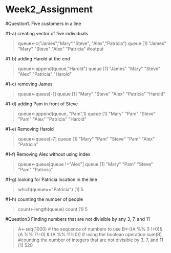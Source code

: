 Week2_Assignment
================
#Question1. Five customers in a line

#1-a) creating vector of five individuals
>queue<-c("James","Mary","Steve", "Alex","Patricia")
> queue
[1] "James"    "Mary"     "Steve"    "Alex"     "Patricia"   #output

#1-b) adding Harold at the end
> queue<-append(queue,"Harold")
> queue
[1] "James"    "Mary"     "Steve"    "Alex"     "Patricia" "Harold"  

#1-c) removing James
> queue<-queue[-1]
> queue
[1] "Mary"     "Steve"    "Alex"     "Patricia" "Harold"  

#1-d) adding Pam in front of Steve
> queue<-append(queue, "Pam",1)
> queue
[1] "Mary"     "Pam"      "Steve"    "Pam"      "Alex"     "Patricia" "Harold"  

#1-e) Removing Harold
> queue<-queue[-7]
> queue
[1] "Mary"     "Pam"      "Steve"    "Pam"      "Alex"     "Patricia"

#1-f) Removing Alex without using index
> queue<-queue[queue !="Alex"]
> queue
[1] "Mary"     "Pam"      "Steve"    "Pam"      "Patricia"

#1-g) looking for Patricia location in the line
> which(queue=="Patricia")
[1] 5

#1-h) counting the number of people
> count<-length(queue)
> count
[1] 5

#Question3 Finding numbers that are not divisible by any 3, 7, and 11

> A<-seq(1000) # the sequence of numbers to use
> B<-((A %% 3 !=0)&(A %% 7!=0) & (A %% 11!=0))        # using the boolean operation
> sum(B)                                             #counting the number of integers that are not divisible by 3, 7, and 11
[1] 520


